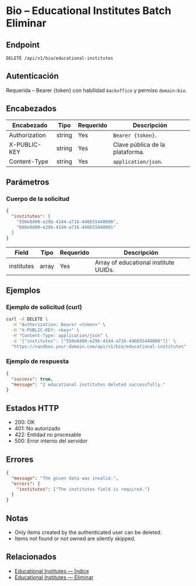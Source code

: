 # Bio – Educational Institutes Batch Eliminar

## Endpoint

```
DELETE /api/v1/bio/educational-institutes
```

## Autenticación

Requerida – Bearer {token} con habilidad `backoffice` y permiso `domain:bio`.

## Encabezados

| Encabezado           | Tipo   | Requerido | Descripción |
| ---------------- | ------ | -------- | ----------- |
| Authorization    | string | Yes      | `Bearer {token}`. |
| X-PUBLIC-KEY     | string | Yes      | Clave pública de la plataforma. |
| Content-Type     | string | Yes      | `application/json`. |

## Parámetros

### Cuerpo de la solicitud

```json
{
  "institutes": [
    "550e8400-e29b-41d4-a716-446655440000",
    "660e8400-e29b-41d4-a716-446655440001"
  ]
}
```

| Field      | Tipo  | Requerido | Descripción |
| ---------- | ----- | -------- | ----------- |
| institutes | array | Yes      | Array of educational institute UUIDs. |

## Ejemplos

### Ejemplo de solicitud (curl)

```bash
curl -X DELETE \
  -H "Authorization: Bearer <token>" \
  -H "X-PUBLIC-KEY: <key>" \
  -H "Content-Type: application/json" \
  -d '{"institutes": ["550e8400-e29b-41d4-a716-446655440000"]}' \
  "https://sandbox.your-domain.com/api/v1/bio/educational-institutes"
```

### Ejemplo de respuesta

```json
{
  "success": true,
  "message": "2 educational institutes deleted successfully."
}
```

## Estados HTTP

- 200: OK
- 401: No autorizado
- 422: Entidad no procesable
- 500: Error interno del servidor

## Errores

```json
{
  "message": "The given data was invalid.",
  "errors": {
    "institutes": ["The institutes field is required."]
  }
}
```

## Notas

- Only items created by the authenticated user can be deleted.
- Items not found or not owned are silently skipped.

## Relacionados

- [Educational Institutes — Índice](EducationalInstituteÍndice.md)
- [Educational Institutes — Eliminar](EducationalInstituteEliminar.md)
